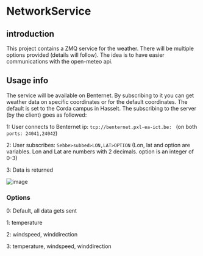 # NetworkService

## introduction

This project contains a ZMQ service for the weather. There will be multiple options provided (details will follow). The idea is to have easier communications with the open-meteo api.

## Usage info

The service will be available on Benternet. By subscribing to it you can get weather data on specific coordinates or for the default coordinates. The default is set to the Corda campus in Hasselt. The subscribing to the server (by the client) goes as followed:

1: User connects to Benternet ip: ```tcp://benternet.pxl-ea-ict.be: ``` (on both ```ports: 24041,24042```)

2: User subscribes: ```Sebbe>subbed>LON,LAT>OPTION``` (Lon, lat and option are variables. Lon and Lat are numbers with 2 decimals. option is an integer of 0-3)

3: Data is returned

![image](https://user-images.githubusercontent.com/79916322/234390110-797e699a-5a66-42ed-90b8-f6acfbd3a244.png)


### Options

0: Default, all data gets sent

1: temperature

2: windspeed, winddirection

3: temperature, windspeed, winddirection
